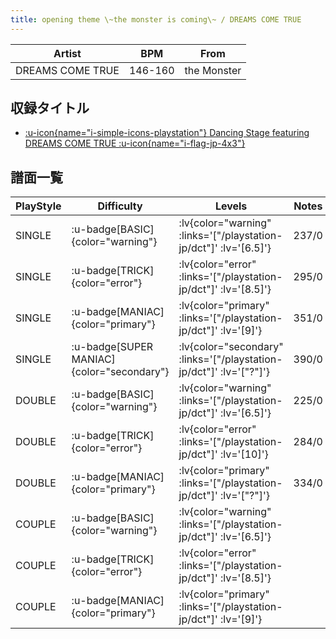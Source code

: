```yaml
---
title: opening theme \~the monster is coming\~ / DREAMS COME TRUE
---
```


|Artist|BPM|From|
|------|---|----|
|DREAMS COME TRUE|146-160|the Monster|

## 収録タイトル

- [ :u-icon{name="i-simple-icons-playstation"} Dancing Stage featuring DREAMS COME TRUE :u-icon{name="i-flag-jp-4x3"} ](/playstation-jp/dct)

## 譜面一覧

|PlayStyle|Difficulty|Levels|Notes|Movie|
|---------|----------|------|-----|-----|
|SINGLE| :u-badge[BASIC]{color="warning"} | :lv{color="warning" :links='["/playstation-jp/dct"]' :lv='[6.5]'} |237/0||
|SINGLE| :u-badge[TRICK]{color="error"} | :lv{color="error" :links='["/playstation-jp/dct"]' :lv='[8.5]'} |295/0||
|SINGLE| :u-badge[MANIAC]{color="primary"} | :lv{color="primary" :links='["/playstation-jp/dct"]' :lv='[9]'} |351/0||
|SINGLE| :u-badge[SUPER MANIAC]{color="secondary"} | :lv{color="secondary" :links='["/playstation-jp/dct"]' :lv='["?"]'} |390/0||
|DOUBLE| :u-badge[BASIC]{color="warning"} | :lv{color="warning" :links='["/playstation-jp/dct"]' :lv='[6.5]'} |225/0||
|DOUBLE| :u-badge[TRICK]{color="error"} | :lv{color="error" :links='["/playstation-jp/dct"]' :lv='[10]'} |284/0||
|DOUBLE| :u-badge[MANIAC]{color="primary"} | :lv{color="primary" :links='["/playstation-jp/dct"]' :lv='["?"]'} |334/0||
|COUPLE| :u-badge[BASIC]{color="warning"} | :lv{color="warning" :links='["/playstation-jp/dct"]' :lv='[6.5]'} |||
|COUPLE| :u-badge[TRICK]{color="error"} | :lv{color="error" :links='["/playstation-jp/dct"]' :lv='[8.5]'} |||
|COUPLE| :u-badge[MANIAC]{color="primary"} | :lv{color="primary" :links='["/playstation-jp/dct"]' :lv='[9]'} |||
